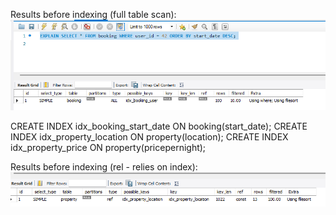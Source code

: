Results before indexing (full table scan):
![ScreenShot](before.png)  

CREATE INDEX idx_booking_start_date ON booking(start_date);
CREATE INDEX idx_property_location ON property(location);
CREATE INDEX idx_property_price ON property(pricepernight);


Results before indexing (rel - relies on index):
![ScreenShot](after.png)
